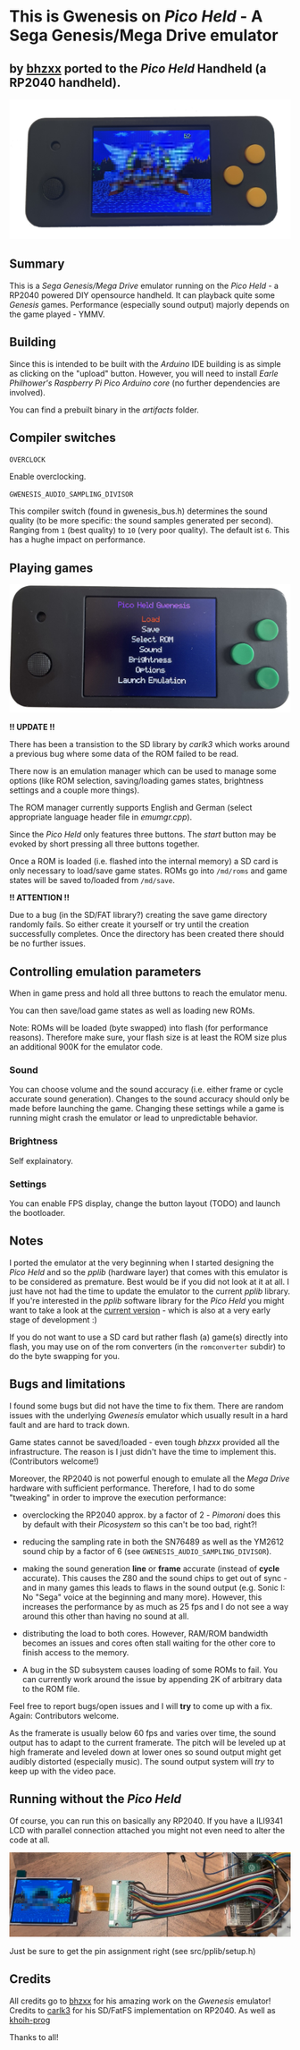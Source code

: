 # This is Gwenesis on *Pico Held* - A Sega Genesis/Mega Drive emulator 

## by [bhzxx](https://github.com/bzhxx) ported to the *Pico Held* Handheld (a RP2040 handheld).

![Pico Held picture 1](images/gwenesis_running.jpg)

## Summary

This is a *Sega Genesis/Mega Drive* emulator running on the *Pico Held* - a RP2040 powered DIY opensource handheld.
It can playback quite some *Genesis* games. Performance (especially sound output) majorly depends on the game played - YMMV.

## Building

Since this is intended to be built with the *Arduino* IDE building is as simple as clicking on the "upload" button. However, you will need to install *Earle Philhower's* *Raspberry Pi Pico Arduino core* (no further dependencies are involved).

You can find a prebuilt binary in the *artifacts* folder.

## Compiler switches

`OVERCLOCK`

Enable overclocking.

`GWENESIS_AUDIO_SAMPLING_DIVISOR`

This compiler switch (found in gwenesis_bus.h) determines the sound quality (to be more specific: the sound samples generated per second). Ranging from `1` (best quality) to `10` (very poor quality). The default ist `6`. This has a hughe impact on performance.

## Playing games

![Emulation manager](images/emumgr.jpg)

**!! UPDATE !!**

There has been a transistion to the SD library by *carlk3* which works around a previous bug where some data of the ROM failed to be read.

There now is an emulation manager which can be used to manage some options (like ROM selection, saving/loading games states, brightness settings and a couple more things).

The ROM manager currently supports English and German (select appropriate language header file in *emumgr.cpp*).

Since the *Pico Held* only features three buttons. The *start* button may be evoked by short pressing all three buttons together.

Once a ROM is loaded (i.e. flashed into the internal memory) a SD card is only necessary to load/save game states. ROMs go into `/md/roms` and game states will be saved to/loaded from `/md/save`.

**!! ATTENTION !!**

Due to a bug (in the SD/FAT library?) creating the save game directory randomly fails. So either create it yourself or try until the creation successfully completes. Once the directory has been created there should be no further issues.

## Controlling emulation parameters

When in game press and hold all three buttons to reach the emulator menu.

You can then save/load game states as well as loading new ROMs.

Note: ROMs will be loaded (byte swapped) into flash (for performance reasons). Therefore make sure, your flash size is at least the ROM size plus an additional 900K for the emulator code.

### Sound

You can choose volume and the sound accuracy (i.e. either frame or cycle accurate sound generation). Changes to the sound accuracy should only be made before launching the game. Changing these settings while a game is running might crash the emulator or lead to unpredictable behavior.

### Brightness

Self explainatory.

### Settings

You can enable FPS display, change the button layout (TODO) and launch the bootloader.

## Notes

I ported the emulator at the very beginning when I started designing the *Pico Held* and so the *pplib* (hardware layer) that comes with this emulator is to be considered as premature. Best would be if you did not look at it at all. I just have not had the time to update the emulator to the current *pplib* library. If you're interested in the *pplib* software library for the *Pico Held* you might want to take a look at the [current version](https://github.com/fcipaq/picohero_pplib) - which is also at a very early stage of development :)

If you do not want to use a SD card but rather flash (a) game(s) directly into flash, you may use on of the rom converters (in the `romconverter` subdir) to do the byte swapping for you.

## Bugs and limitations

I found some bugs but did not have the time to fix them. There are random issues with the underlying *Gwenesis* emulator which usually result in a hard fault and are hard to track down.

Game states cannot be saved/loaded - even tough *bhzxx* provided all the infrastructure. The reason is I just didn't have the time to implement this. (Contributors welcome!)

Moreover, the RP2040 is not powerful enough to emulate all the *Mega Drive* hardware with sufficient performance. Therefore, I had to do some "tweaking" in order to improve the execution performance:

- overclocking the RP2040 approx. by a factor of 2 - *Pimoroni* does this by default with their *Picosystem* so this can't be too bad, right?!

- reducing the sampling rate in both the SN76489 as well as the YM2612 sound chip by a factor of 6 (see `GWENESIS_AUDIO_SAMPLING_DIVISOR`).

- making the sound generation **line** or **frame** accurate (instead of **cycle** accurate). This causes the Z80 and the sound chips to get out of sync - and in many games this leads to flaws in the sound output (e.g. Sonic I: No "Sega" voice at the beginning and many more). However, this increases the performance by as much as 25 fps and I do not see a way around this other than having no sound at all.

- distributing the load to both cores. However, RAM/ROM bandwidth becomes an issues and cores often stall waiting for the other core to finish access to the memory.

- A bug in the SD subsystem causes loading of some ROMs to fail. You can currently work around the issue by appending 2K of arbitrary data to the ROM file.

Feel free to report bugs/open issues and I will **try** to come up with a fix. Again: Contributors welcome.

As the framerate is usually below 60 fps and varies over time, the sound output has to adapt to the current framerate. The pitch will be leveled up at high framerate and leveled down at lower ones so sound output might get audibly distorted (especially music). The sound output system will *try* to keep up with the video pace.

## Running without the *Pico Held*

Of course, you can run this on basically any RP2040. If you have a ILI9341 LCD with parallel connection attached you might not even need to alter the code at all.

![Genesis on the breadboard](images/md_breadboard.jpg)

Just be sure to get the pin assignment right (see src/pplib/setup.h)

## Credits

All credits go to [bhzxx](https://github.com/bzhxx/gwenesis) for his amazing work on the *Gwenesis* emulator!
Credits to [carlk3](https://github.com/carlk3/no-OS-FatFS-SD-SPI-RPi-Pico) for his SD/FatFS implementation on RP2040.
As well as [khoih-prog](https://github.com/khoih-prog/RP2040_PWM)

Thanks to all!


